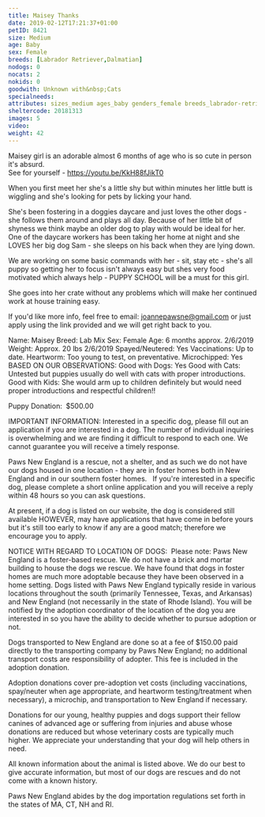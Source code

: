 ```yaml
---
title: Maisey Thanks
date: 2019-02-12T17:21:37+01:00
petID: 8421
size: Medium
age: Baby
sex: Female
breeds: [Labrador Retriever,Dalmatian]
nodogs: 0
nocats: 2
nokids: 0
goodwith: Unknown with&nbsp;Cats
specialneeds: 
attributes: sizes_medium ages_baby genders_female breeds_labrador-retriever breeds_dalmatian 
sheltercode: 20181313
images: 5
video: 
weight: 42
---
```


Maisey girl is an adorable almost 6 months of age who is so cute in person it's absurd.  
See for yourself - https://youtu.be/KkH88fJikT0

When you first meet her she's a little shy but within minutes her little butt is wiggling and she's looking for pets by licking your hand.  

She's been fostering in a doggies daycare and just loves the other dogs - she follows them around and plays all day.   Because of her little bit of shyness we think maybe an older dog to play with would be ideal for her.   One of the daycare workers has been taking her home at night and she LOVES her big dog Sam - she sleeps on his back when they are lying down. 

We are working on some basic commands with her - sit, stay etc - she's all puppy so getting her to focus isn't always easy but shes very food motivated which always help - PUPPY SCHOOL will be a must for this girl.

She goes into her crate without any problems which will make her continued work at house training easy.  

If you'd like more info, feel free to email: joannepawsne@gmail.com or just apply using the link provided and we will get right back to you.

Name: Maisey
Breed: Lab Mix
Sex: Female
Age: 6 months approx. 2/6/2019
Weight: Approx. 20 lbs  2/6/2019
Spayed/Neutered: Yes
Vaccinations: Up to date.
Heartworm: Too young to test, on preventative.
Microchipped: Yes
&#160;
BASED ON OUR OBSERVATIONS:
Good with Dogs: Yes
Good with Cats: Untested but puppies usually do well with cats with proper introductions.
Good with Kids: She would arm up to children definitely but would need proper introductions and respectful children!!

Puppy Donation: &#160;$500.00 &#160;


IMPORTANT INFORMATION:
Interested in a specific dog, please fill out an application if you are interested in a dog. The number of individual inquiries is overwhelming and we are finding it difficult to respond to each one. We cannot guarantee you will receive a timely response.

Paws New England is a rescue, not a shelter, and as such we do not have our dogs housed in one location - they are in foster homes both in New England and in our southern foster homes. &#160; If you're interested in a specific dog, please complete a short online application and you will receive a reply within 48 hours so you can ask questions.

At present, if a dog is listed on our website, the dog is considered still available HOWEVER, may have applications that have come in before yours but it's still too early to know if any are a good match; therefore we encourage you to apply.


NOTICE WITH REGARD TO LOCATION OF DOGS: &#160;Please note: Paws New England is a foster-based rescue. We do not have a brick and mortar building to house the dogs we rescue. We have found that dogs in foster homes are much more adoptable because they have been observed in a home setting. Dogs listed with Paws New England typically reside in various locations throughout the south (primarily Tennessee, Texas, and Arkansas) and New England (not necessarily in the state of Rhode Island). You will be notified by the adoption coordinator of the location of the dog you are interested in so you have the ability to decide whether to pursue adoption or not.

Dogs transported to New England are done so at a fee of $150.00 paid directly to the transporting company by Paws New England; no additional transport costs are responsibility of adopter. This fee is included in the adoption donation.

Adoption donations cover pre-adoption vet costs (including vaccinations, spay/neuter when age appropriate, and heartworm testing/treatment when necessary), a microchip, and transportation to New England if necessary.

Donations for our young, healthy puppies and dogs support their fellow canines of advanced age or suffering from injuries and abuse whose donations are reduced but whose veterinary costs are typically much higher. We appreciate your understanding that your dog will help others in need.

All known information about the animal is listed above. We do our best to give accurate information, but most of our dogs are rescues and do not come with a known history.

Paws New England abides by the dog importation regulations set forth in the states of MA, CT, NH and RI.